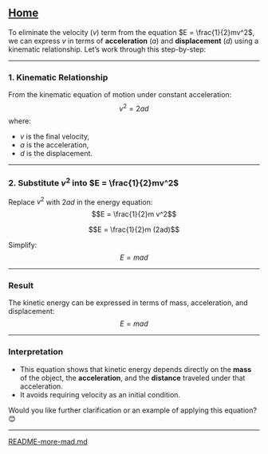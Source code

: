 [Home](https://t2m.io/VwvDcuw)
---

To eliminate the velocity ($v$) term from the equation $E = \frac{1}{2}mv^2$, we can express $v$ in terms of **acceleration** ($a$) and **displacement** ($d$) using a kinematic relationship. Let’s work through this step-by-step:

---

### **1. Kinematic Relationship**
From the kinematic equation of motion under constant acceleration:
$$v^2 = 2ad$$
where:
- $v$ is the final velocity,
- $a$ is the acceleration,
- $d$ is the displacement.

---

### **2. Substitute $v^2$ into $E = \frac{1}{2}mv^2$**
Replace $v^2$ with $2ad$ in the energy equation:
$$E = \frac{1}{2}m v^2$$

$$E = \frac{1}{2}m (2ad)$$

Simplify:
$$E = mad$$

---

### **Result**
The kinetic energy can be expressed in terms of mass, acceleration, and displacement:
$$E = mad$$

---

### **Interpretation**
- This equation shows that kinetic energy depends directly on the **mass** of the object, the **acceleration**, and the **distance** traveled under that acceleration.
- It avoids requiring velocity as an initial condition.

Would you like further clarification or an example of applying this equation? 😊


---

[README-more-mad.md](https://t2m.io/MqhBDkA)

